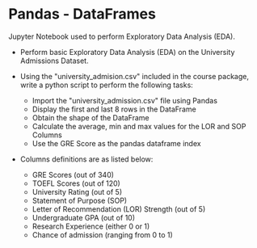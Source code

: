 
# Pandas - DataFrames

Jupyter Notebook used to perform Exploratory Data Analysis (EDA).

- Perform basic Exploratory Data Analysis (EDA) on the University Admissions Dataset.
- Using the "university_admision.csv" included in the course package, write a python script to perform the following tasks:
    - Import the "university_admission.csv" file using Pandas
    - Display the first and last 8 rows in the DataFrame
    - Obtain the shape of the DataFrame
    - Calculate the average, min and max values for the LOR and SOP Columns
    - Use the GRE Score as the pandas dataframe index

- Columns definitions are as listed below:
    - GRE Scores (out of 340)
    - TOEFL Scores (out of 120)
    - University Rating (out of 5)
    - Statement of Purpose (SOP)
    - Letter of Recommendation (LOR) Strength (out of 5)
    - Undergraduate GPA (out of 10)
    - Research Experience (either 0 or 1)
    - Chance of admission (ranging from 0 to 1)